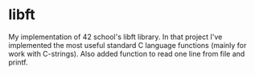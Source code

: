 # libft
My implementation of 42 school's libft library. 
In that project I've implemented the most useful standard C language functions (mainly for work with C-strings). Also added function to read one line from file and printf. 
